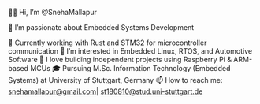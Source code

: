 👋🏽 Hi, I’m @SnehaMallapur

🔹 I’m passionate about Embedded Systems Development

🔹 Currently working with Rust and STM32 for microcontroller communication
🔹 I’m interested in Embedded Linux, RTOS, and Automotive Software 
🔹 I love building independent projects using Raspberry Pi & ARM-based MCUs
🎓 Pursuing M.Sc. Information Technology (Embedded Systems) at University of Stuttgart, Germany
📫 How to reach me: snehamallapur@gmail.com| st180810@stud.uni-stuttgart.de

